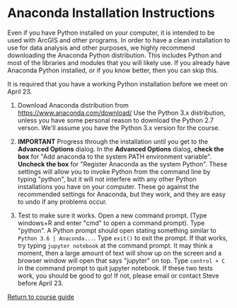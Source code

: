 # Anaconda Installation Instructions

Even if you have Python installed on your computer, it is intended to be used with ArcGIS and other programs. In order to have a clean installation to use for data analysis and other purposes, we highly recommend downloading the Anaconda Python distribution. This includes Python and most of the libraries and modules that you will likely use. If you already have Anaconda Python installed, or if you know better, then you can skip this. 

It is required that you have a working Python installation before we meet on April 23.

1. Download Anaconda distribution from <https://www.anaconda.com/download/> Use the Python 3.x distribution, unless you have some personal reason to download the Python 2.7 verson. We'll assume you have the Python 3.x version for the course.

2. **IMPORTANT** Progress through the installation until you get to the **Advanced Options** dialog. In the **Advanced Options** dialog, **check the box** for "Add anaconda to the system PATH environment variable". **Uncheck the box** for "Register Anaconda as the system Python". These settings will allow you to invoke Python from the command line by typing "python", but it will not interfere with any other Python installations you have on your computer. These go against the recommended settings for Anaconda, but they work, and they are easy to undo if any problems occur.

3. Test to make sure it works. Open a new command prompt. (Type windows+R and enter "cmd" to open a command prompt). Type "python". A Python prompt should open stating something similar to `Python 3.6 | Anaconda...`. Type `exit()` to exit the prompt. If that works, try typing `jupyter notebook` at the command prompt. It may think a moment, then a large amount of text will show up on the screen and a browser window will open that says "jupyter" on top. Type `control + C` in the command prompt to quit jupyter notebook.  If these two tests work, you should be good to go! If not, please email or contact Steve before April 23.

[Return to course guide](https://github.com/LimnoTech/Python-Data-Analysis-Course)